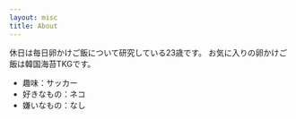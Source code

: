 ```yaml
---
layout: misc
title: About
---
```


休日は毎日卵かけご飯について研究している23歳です。
お気に入りの卵かけご飯は韓国海苔TKGです。

- 趣味：サッカー
- 好きなもの：ネコ
- 嫌いなもの：なし

